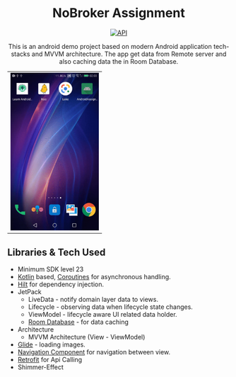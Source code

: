 <h1 align="center">NoBroker Assignment</h1>

<p align="center">
  <a href="https://android-arsenal.com/api?level=23"><img alt="API" src="https://img.shields.io/badge/API-23%2B-brightgreen.svg?style=flat"/></a>
</p>

<p align="center">  
This is an android demo project based on modern Android application tech-stacks and MVVM architecture. The app get data from Remote server and also caching data the in Room Database.
</p>

<table>
  <tr>
    <td><img src="apk.gif" width="200"/></td>
 
  </tr>

 
 </table>

## Libraries & Tech Used
- Minimum SDK level 23
- [Kotlin](https://kotlinlang.org/) based, [Coroutines](https://github.com/Kotlin/kotlinx.coroutines) for asynchronous handling.
- [Hilt](https://dagger.dev/hilt/) for dependency injection.
- JetPack
  - LiveData - notify domain layer data to views.
  - Lifecycle - observing data when lifecycle state changes.
  - ViewModel - lifecycle aware UI related data holder.
  - [Room Database](https://developer.android.com/training/data-storage/room) - for data caching
- Architecture
  - MVVM Architecture (View - ViewModel) 
- [Glide](https://github.com/bumptech/glide) - loading images.
- [Navigation Component](https://developer.android.com/jetpack/androidx/releases/navigation) for navigation between view.
- [Retrofit](https://square.github.io/retrofit/) for Api Calling
- Shimmer-Effect
